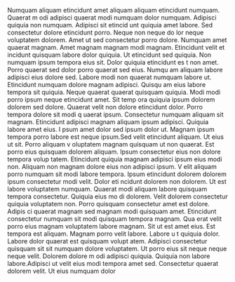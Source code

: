 Numquam aliquam etincidunt amet aliquam aliquam etincidunt numquam. Quaerat m
odi adipisci quaerat modi numquam dolor numquam. Adipisci quiquia non numquam. Adipisci sit etincid
unt quiquia amet labore. Sed consectetur dolore etincidunt porro. Neque non neque do
lor neque voluptatem dolorem. Amet ut sed consectetur porro dolore. Numquam amet quaerat magnam.  Amet magnam magnam modi magnam. Etincidunt velit et
incidunt quisquam labore dolor quiquia. Ut etincidunt sed quiquia. Non numquam ipsum tempora eius sit. Dolor quiquia etincidunt es
t non amet. Porro quaerat sed dolor porro quaerat sed eius. Numqu
am aliquam labore adipisci eius dolore sed. Labore modi non quaerat numquam labore ut.  Etincidunt numquam dolore magnam adipisci. Quisqu
am eius labore tempora sit quiquia. Neque quaerat quaerat quisquam quiquia. Modi modi porro ipsum neque etincidunt amet. Sit temp
ora quiquia ipsum dolorem dolorem sed dolore. Quaerat velit non dolore etincidunt dolor. Porro tempora dolore sit modi q
uaerat ipsum.  Consectetur numquam aliquam sit magnam. Etincidunt adipisci magnam aliquam ipsum adipisci. Quiquia labore amet eius. I
psum amet dolor sed ipsum dolor ut. Magnam ipsum tempora porro labore est neque ipsum.Sed velit etincidunt aliquam. Ut eius ut sit. Porro aliquam v
oluptatem magnam quisquam ut non quaerat. Est porro eius quisquam dolorem aliquam. Ipsum consectetur eius non dolore tempora volup
tatem. Etincidunt quiquia magnam adipisci ipsum eius modi non.  Aliquam non magnam dolore eius non adipisci ipsum. V
elit aliquam porro numquam sit modi labore tempora. Ipsum etincidunt dolorem dolorem ipsum consectetur modi velit. Dolor eti
ncidunt dolorem non dolorem. Ut est labore voluptatem numquam. Quaerat modi aliquam labore quisquam tempora consectetur. Quiquia eius mo
di dolorem.  Velit dolorem consectetur quiquia voluptatem non. Porro quisquam consectetur amet est dolore. Adipis
ci quaerat magnam sed magnam modi quisquam amet. Etincidunt consectetur numquam sit modi quisquam tempora magnam. Qua
erat velit porro eius magnam voluptatem labore magnam. Sit ut est amet eius. Est tempora est aliquam.  Magnam porro velit labore. Labore u
t quiquia dolor. Labore dolor quaerat est quisquam volupt
atem. Adipisci consectetur quisquam sit sit numquam dolore voluptatem. Ut porro eius sit neque neque neque velit. Dolorem dolore m
odi adipisci quiquia. Quiquia non labore labore.Adipisci ut velit eius modi tempora amet sed. Consectetur quaerat dolorem velit. Ut eius numquam dolor
